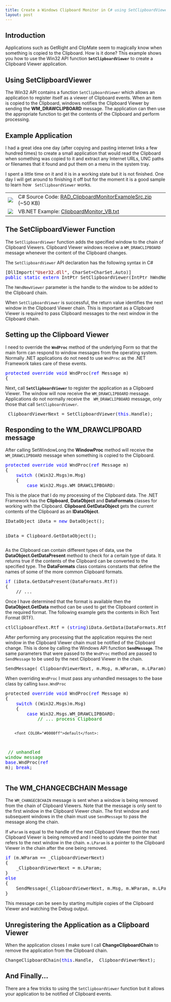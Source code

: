 ```yaml
---
title: Create a Windows Clipboard Monitor in C# using SetClipboardViewer API
layout: post
---
```


<h2>Introduction</h2>
<p>
  Applications such as
   GetRight and
   ClipMate seem to
  magically know when something is copied to the Clipboard. How is it done? This
  example shows you how to use the Win32 API function
  <b><code>SetClipboardViewer</code></b>
  to create a Clipboard Viewer application.
</p>
<h2>Using SetClipboardViewer</h2>
<p>
  The Win32 API contains a function <code>SetClipboardViewer</code
  ><b> </b> which allows an application to register itself as a viewer of
  Clipboard events. When an item is copied to the Clipboard, windows notifies
  the Clipboard Viewer by sending the <b> WM_DRAWCLIPBOARD</b> message. The
  application can then use the appropriate function to get the contents of the
  Clipboard and perform processing.
</p>
<h2>Example Application</h2>
<p>
  I had a great idea one day (after copying and pasting internet links a few
  hundred times) to create a small application that would read the Clipboard
  when something was copied to it and extract any Internet URLs, UNC paths or
  filenames that it found and put them on a menu in the system tray.
</p>
<p>
  I spent a little time on it and it is in a working state but it is not
  finished. One day I will get around to finishing it off but for the moment it
  is a good sample to learn how <code> SetClipboardViewer</code> works.
</p>
<table
  class="Content"
  border="0"
  id="table1"
  cellspacing="6"
  style="border-collapse: collapse;"
>
  <tr>
    <td>
      <img src="../images/download.gif" align="absmiddle" />
    </td>
    <td>
      C# Source Code:
      <a href="../RAD_ClipboardMonitorExampleSrc.zip">
        RAD_ClipboardMonitorExampleSrc.zip</a
      >
      (~50 KB)
    </td>
  </tr>
  <tr>
    <td>
      <img src="../images/download.gif" align="absmiddle" />
    </td>
    <td>
      VB.NET Example:
      <a target="_blank" href="../ClipboardMonitor_VB.txt">
        ClipboardMonitor_VB.txt</a
      >
    </td>
  </tr>
</table>
<h2>The SetClipboardViewer Function</h2>
<p>
  The <code>SetClipboardViewer</code> function adds the specified window to the
  chain of Clipboard Viewers. Clipboard Viewer windows receive a
  <code>WM_DRAWCLIPBOARD</code>
  message whenever the content of the Clipboard changes.
</p>
<p>
  The <code>SetClipboardViewer</code> API declaration has the following syntax
  in C#
</p>
<pre
  class="Code"
>[DllImport(<font COLOR="#800000">&quot;User32.dll&quot;</font>, CharSet=CharSet.Auto)]
<font COLOR="#0000ff">public</font> <font COLOR="#0000ff">static</font> <font COLOR="#0000ff">extern</font> IntPtr SetClipboardViewer(IntPtr hWndNewViewer);</pre>
<p>
  The <code>hWndNewViewer</code> parameter is the handle to the window to be
  added to the Clipboard chain.
</p>
<p>
  When <code>SetClipboardViewer</code> is successful, the return value
  identifies the next window in the Clipboard Viewer chain. This is important as
  a Clipboard Viewer is required to pass Clipboard messages to the next window
  in the Clipboard chain.
</p>
<h2>Setting up the Clipboard Viewer</h2>
<p>
  I need to override the <code><strong>WndProc</strong></code> method of the
  underlying Form so that the main form can respond to window messages from the
  operating system. Normally .NET applications do not need to use
  <code>WndProc</code>
  as the .NET Framework takes care of these events.
</p>
<pre><font COLOR="#0000ff">protected</font> <font COLOR="#0000ff">override</font> <font COLOR="#0000ff">void</font> WndProc(<font COLOR="#0000ff">ref</font> Message m)
{
</pre>
<p>
  Next, call <b><code>SetClipboardViewer</code> </b>to register the application
  as a Clipboard Viewer. The window will now receive the
  <code>WM_DRAWCLIPBOARD</code> message. Applications do not normally receive
  the <code> WM_DRAWCLIPBOARD</code> message, only those that call
  <code>SetClipboardViewer</code>.
</p>
<pre
  class="Code"
>_ClipboardViewerNext = SetClipboardViewer(<font COLOR="#0000ff">this</font>.Handle);</pre>
<h2>Responding to the WM_DRAWCLIPBOARD message</h2>
<p>
  After calling SetWindowLong the <b>WindowProc</b> method will receive the
  <code>WM_DRAWCLIPBOARD</code>
  message when something is copied to the Clipboard.
</p>
<pre
  class="Code"
><font COLOR="#0000ff">protected</font> <font COLOR="#0000ff">override</font> <font COLOR="#0000ff">void</font> WndProc(<font COLOR="#0000ff">ref</font> Message m)
{
    <font COLOR="#0000ff">switch</font> ((Win32.Msgs)m.Msg)
    {
        <font COLOR="#0000ff">case</font> Win32.Msgs.WM_DRAWCLIPBOARD:</pre>
<p>
  This is the place that I do my processing of the Clipboard data. The .NET
  Framework has the <b>Clipboard</b>, <b>DataObject</b> and
  <b>DataFormats </b>classes for working with the Clipboard.
  <b> Clipboard.GetDataObject </b>gets the current contents of the Clipboard as
  an <b>IDataObject</b>.
</p>
<pre
  class="Code"
>IDataObject iData = <font COLOR="#0000ff">new</font> DataObject();

iData = Clipboard.GetDataObject();</pre>

<p>
  As the Clipboard can contain different types of data, use the
  <b> DataObject.GetDataPresent</b> method to check for a certain type of data.
  It returns true if the contents of the Clipboard can be converted to the
  specified type. The <b>DataFormats</b> class contains constants that define
  the names of some of the more common Clipboard formats.
</p>
<pre
  class="Code"
><font COLOR="#0000ff">if</font> (iData.GetDataPresent(DataFormats.Rtf))
{
    // ...</pre>
<p>
  Once I have determined that the format is available then the
  <b> DataObject.GetData</b>
  method can be used to get the Clipboard content in the required format. The
  following example gets the contents in Rich Text Format (RTF).
</p>
<pre
  class="Code"
>ctlClipboardText.Rtf = (<font COLOR="#0000ff">string</font>)iData.GetData(DataFormats.Rtf);</pre>
<p>
  After performing any processing that the application requires the next window
  in the Clipboard Viewer chain must be notified of the Clipboard change. This
  is done by calling the Windows API function <b><code>SendMessage</code></b
  >. The same parameters that were passed to the <code>WndProc</code> method are
  passed to <code>SendMessage</code> to be used by the next Clipboard Viewer in
  the chain.
</p>
<pre>SendMessage(_ClipboardViewerNext, m.Msg, m.WParam, m.LParam);</pre>
<p>
  When overriding <code>WndProc</code> I must pass any unhandled messages to the
  base class by calling <code>base.WndProc</code>
</p>
<pre>protected <font COLOR="#0000ff">override</font> <font COLOR="#0000ff">void</font> WndProc(<font COLOR="#0000ff">ref</font> Message m)
{
    <font COLOR="#0000ff">switch</font> ((Win32.Msgs)m.Msg)
    {
        <font COLOR="#0000ff">case</font> Win32.Msgs.WM_DRAWCLIPBOARD:
            <font color="#008000">// ... process Clipboard</font>

        <font COLOR="#0000ff">default</font>:

<font color="#008000"> </font><font color="#008000">// unhandled window message</font>
<font COLOR="#0000ff">base</font>.WndProc(<font COLOR="#0000ff">ref</font> m);
<font COLOR="#0000ff">break</font>;</pre>

<h2>The WM_CHANGECBCHAIN Message</h2>
<p>
  The <code>WM_CHANGECBCHAIN</code> message is sent when a window is being
  removed from the chain of Clipboard Viewers. Note that the message is only
  sent to the first window in the Clipboard Viewer chain. The first window and
  subsequent windows in the chain must use <code>SendMessage</code> to pass the
  message along the chain.
</p>
<p>
  If <code>wParam</code> is equal to the handle of the next Clipboard Viewer
  then the next Clipboard Viewer is being removed and I need to update the
  pointer that refers to the next window in the chain. <code>m.LParam</code> is
  a pointer to the Clipboard Viewer in the chain after the one being removed.
</p>
<pre><font COLOR="#0000ff">if</font> (m.WParam == _ClipboardViewerNext)
{
    _ClipboardViewerNext = m.LParam;
}<font COLOR="#0000ff">
else</font>
{
    SendMessage(_ClipboardViewerNext, m.Msg, m.WParam, m.LParam);
}</pre>
<p>
  This message can be seen by starting multiple copies of the Clipboard Viewer
  and watching the Debug output.
</p>
<h2>Unregistering the Application as a Clipboard Viewer</h2>
<p>
  When the application closes I make sure I call <b> ChangeClipboardChain</b> to
  remove the application from the Clipboard chain.
</p>
<pre
  class="Code"
>ChangeClipboardChain(<font COLOR="#0000ff">this</font>.Handle, _ClipboardViewerNext);</pre>
<h2>And Finally...</h2>
<p>
  There are a few tricks to using the <code>SetClipboardViewer</code>
  function but it allows your application to be notified of Clipboard events.
</p>
<p></p>
